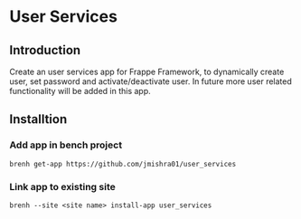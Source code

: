 # User Services

## Introduction
Create an user services app for Frappe Framework, to dynamically create user, set password and activate/deactivate user.
In future more user related functionality will be added in this app.

## Installtion

### Add app in bench project
```
brenh get-app https://github.com/jmishra01/user_services
```

### Link app to existing site
```
brenh --site <site name> install-app user_services
```

